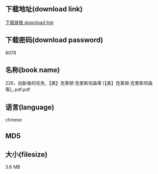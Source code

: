 ## 下载地址(download link)
[下载链接 download link](https://voluble-croquembouche-d321dc.netlify.app/?s=226%E3%80%81%E5%88%9B%E6%96%B0%E8%80%85%E7%9A%84%E4%BB%BB%E5%8A%A1_%E3%80%90%E7%BE%8E%E3%80%91%E5%85%8B%E8%8E%B1%E9%A1%BF%C2%B7%E5%85%8B%E9%87%8C%E6%96%AF%E5%9D%A6%E6%A3%AE%E7%AD%89+%5B%E3%80%90%E7%BE%8E%E3%80%91%E5%85%8B%E8%8E%B1%E9%A1%BF%C2%B7%E5%85%8B%E9%87%8C%E6%96%AF%E5%9D%A6%E6%A3%AE%E7%AD%89%5D_.pdf)

## 下载密码(download password)
8078

## 名称(book name)
226、创新者的任务_【美】克莱顿·克里斯坦森等 [【美】克莱顿·克里斯坦森等]_.pdf.pdf

## 语言(language)
chinese

## MD5


## 大小(filesize)
3.6 MB
